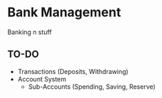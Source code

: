 # Bank Management 
Banking n stuff
## TO-DO
- Transactions (Deposits, Withdrawing)
- Account System 
    - Sub-Accounts (Spending, Saving, Reserve)